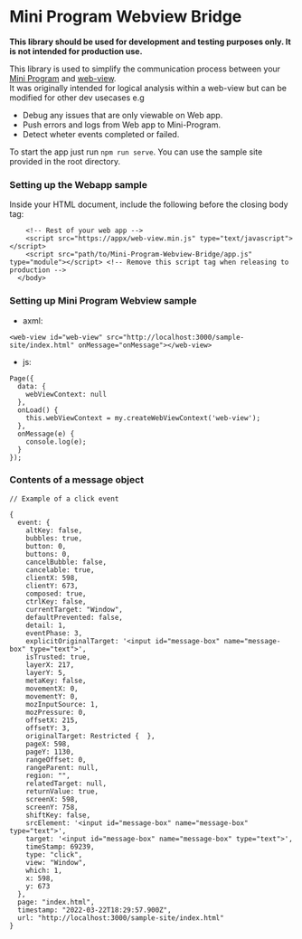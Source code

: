 # Mini Program Webview Bridge #

**This library should be used for development and testing purposes only. It is not intended for production use.**

This library is used to simplify the communication process between your [Mini Program](https://developer.vodapay.vodacom.co.za/mini-program) and [web-view](https://developer.vodapay.vodacom.co.za/docs/miniprogram_vodacom/mpdev/component_open_web-view).  
It was originally intended for logical analysis within a web-view but can be modified for other dev usecases e.g

* Debug any issues that are only viewable on Web app.
* Push errors and logs from Web app to Mini-Program.
* Detect wheter events completed or failed.

To start the app just run `npm run serve`. You can use the sample site provided in the root directory.

### Setting up the Webapp sample ###

Inside your HTML document, include the following before the closing body tag:

```
    <!-- Rest of your web app -->
    <script src="https://appx/web-view.min.js" type="text/javascript"></script>
    <script src="path/to/Mini-Program-Webview-Bridge/app.js" type="module"></script> <!-- Remove this script tag when releasing to production -->
  </body>

```

### Setting up Mini Program Webview sample ###

* axml:
```
<web-view id="web-view" src="http://localhost:3000/sample-site/index.html" onMessage="onMessage"></web-view>
```

* js:
```
Page({
  data: {
    webViewContext: null
  },
  onLoad() {
    this.webViewContext = my.createWebViewContext('web-view');
  },
  onMessage(e) {
    console.log(e);
  }
});
```


### Contents of a message object ###

```
// Example of a click event 

{ 
  event: {
    altKey: false,
    bubbles: true,
    button: 0,
    buttons: 0,
    cancelBubble: false,
    cancelable: true,
    clientX: 598,
    clientY: 673,
    composed: true,
    ctrlKey: false,
    currentTarget: "Window",
    defaultPrevented: false,
    detail: 1,
    eventPhase: 3,
    explicitOriginalTarget: '<input id="message-box" name="message-box" type="text">',
    isTrusted: true,
    layerX: 217,
    layerY: 5,
    metaKey: false,
    movementX: 0,
    movementY: 0,
    mozInputSource: 1,
    mozPressure: 0,
    offsetX: 215,
    offsetY: 3,
    originalTarget: Restricted {  },
    pageX: 598,
    pageY: 1130,
    rangeOffset: 0,
    rangeParent: null,
    region: "",
    relatedTarget: null,
    returnValue: true,
    screenX: 598,
    screenY: 758,
    shiftKey: false,
    srcElement: '<input id="message-box" name="message-box" type="text">',
    target: '<input id="message-box" name="message-box" type="text">',
    timeStamp: 69239,
    type: "click",
    view: "Window",
    which: 1,
    x: 598,
    y: 673
  },
  page: "index.html",
  timestamp: "2022-03-22T18:29:57.900Z",
  url: "http://localhost:3000/sample-site/index.html"
}

```

